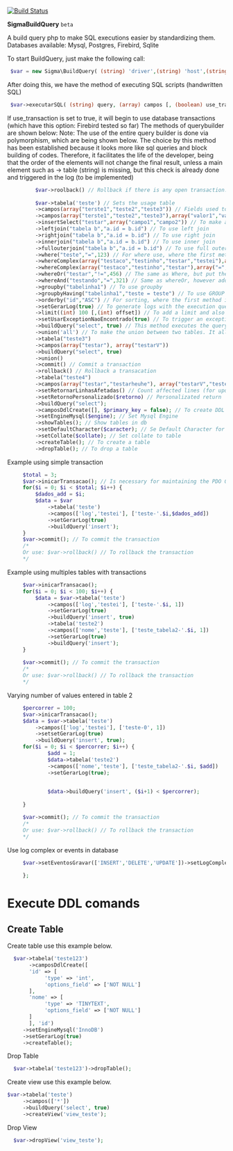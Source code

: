 [![Build Status](https://travis-ci.org/nathanfeitoza/sigmaBuildQuery.svg?branch=master)](https://travis-ci.org/nathanfeitoza/sigmaBuildQuery)

**SigmaBuildQuery** `beta`

A build query php to make SQL executions easier by standardizing them. Databases available: Mysql, Postgres, Firebird, Sqlite

To start BuildQuery, just make the following call:
   ```php
    $var = new Sigma\BuildQuery( (string) 'driver',(string) 'host',(string) 'database',(string) 'user',(string) 'pass'[, (array) options);
   ```
After doing this, we have the method of executing SQL scripts (handwritten SQL)
   ```php
    $var->executarSQL( (string) query, (array) campos [, (boolean) use_transaction, (boolean) use_exception_not_found] );
   ```
   If use_transaction is set to true, it will begin to use database transactions (which have this option: Firebird tested so far)
The methods of querybuilder are shown below:
        Note: The use of the entire query builder is done via polymorphism, which are being shown below. The choice by this method has been established because it looks more like sql queries and block building of codes. Therefore, it facilitates the life of the developer, being that the order of the elements will not change the final result, unless a main element such as -> table (string) is missing, but this check is already done and triggered in the log (to be implemented)

   ```php
            $var->roolback() // Rollback if there is any open transaction. Can be used when mixing code with transaction with no transaction. Obs: Does not polymorphism because it is a method of containment / prevention of errors
            
            $var->tabela('teste') // Sets the usage table
            ->campos(array("terste1","teste2","teste3")) // Fields used to make select, one can only pass an empty array: [''], and it will search all the fields of the table, or ['*'], or the field names
            ->campos(array("terste1","teste2","teste3"),array("valor1","valor2","valor3")) // Fields and their respective values to be inserted or updated
            ->insertSelect("testar",array("campo1","campo2")) // To make an insert using a select, insert test set (select field1, field2 from table1)
            ->leftjoin("tabela b","a.id = b.id") // To use left join
            ->rightjoin("tabela b","a.id = b.id") // To use right join
            ->innerjoin("tabela b","a.id = b.id") // To use inner join
            ->fullouterjoin("tabela b","a.id = b.id") // To use full outer join
            ->where("teste","=",123) // For where use, where the first method is the fields, the second the comparative and the third the value to be compared
            ->whereComplex(array("testaco","testinho","testar","testei"),array("=","!=","=","!="),array("456","789","856","1"),array("OR", "AND","OR","OR")) // For a where with multiple attributes. Ex: WHERE (field = 1) AND (field2 = 3) OR (fields3 = 2)
            ->whereComplex(array("testaco","testinho","testar"),array("=","!=","="),array("456","789","856"),array("OR", "AND","OR"))
            ->whereOr("testar","!=",456) // The same as Where, but put the OR in front, this way, where it should be called before, otherwise it will cause an sql error
            ->whereAnd("testando","=",321) // Same as whereOr, however add the And
            ->groupby("tabelinha1") // To use groupby
            ->groupbyHaving("tabelinha1","teste = teste") // To use GROUP BY HAVING
            ->orderby("id","ASC") // For sorting, where the first method is the field and the second sorting type
            ->setGerarLog(true) // To generate logs with the execution query in the database -> true or false (Making)
            ->limit((int) 100 [,(int) offset]) // To add a limit and also offset (offset only in postgres) to the search (functional only in mysql and postgres)
            ->setUsarExceptionNaoEncontrado(true) // To trigger an exception if no result is found in a select, if true. If false, it will fire an array of two elements, the first containing a string saying nothing was found, and the second with error code (710). By default it is true
            ->buildQuery("select", true) // This method executes the query, being defined as: buildQuery ((string) exec_type, (boolean) usar_union, (boolean) usar_transaction). The first one refers to the type of call that will be made: select, update, delete, insert
            ->union('all') // To make the union between two tables. It allows its use by setting 'all', 'union' or empty. To work, it is necessary that the previous buildQuery is set to use_union
            ->tabela("teste3")
            ->campos(array("testar"), array("testarV"))
            ->buildQuery("select", true)
            ->union()
            ->commit() // Commit a transaction
            ->rollback() // Rollback a transacation
            ->tabela("teste4")
            ->campos(array("testar","testarheuhe"), array("testarV","testeF"))
            ->setRetornarLinhasAfetadas() // Count affected lines (for update, delete and insert)
            ->setRetornoPersonalizado($retorno) // Personalizated return
            ->buildQuery("select");
            ->camposDdlCreate([], $primary_key = false); // To create DDL Fields
            ->setEngineMysql($engine); // Set Mysql Engine
            ->showTables(); // Show tables in db
            ->setDefaultCharacter($caracter); // Se Default Character for create or alter table
            ->setCollate($collate); // Set collate to table
            ->createTable(); // To create a table
            ->dropTable(); // To drop a table
   ```

   Example using simple transaction
   ```php
        $total = 3;
        $var->inicarTransacao(); // Is necessary for maintaining the PDO Object ans init the transaction
        for($i = 0; $i < $total; $i++) {
            $dados_add = $i;
            $data = $var
                ->tabela('teste')
                ->campos(['log','testei'], ['teste-'.$i,$dados_add])
                ->setGerarLog(true)
                ->buildQuery('insert');
        }
        $var->commit(); // To commit the transaction
        /*
        Or use: $var->rollback() // To rollback the transaction
        */
   ```

   Example using multiples tables with transactions
   ```php
        $var->inicarTransacao();
        for($i = 0; $i < 100; $i++) {
            $data = $var->tabela('teste')
                ->campos(['log','testei'], ['teste-'.$i, 1])
                ->setGerarLog(true)
                ->buildQuery('insert', true)
                ->tabela('teste2')
                ->campos(['nome','teste'], ['teste_tabela2-'.$i, 1])
                ->setGerarLog(true)
                ->buildQuery('insert');
        }
        
        $var->commit(); // To commit the transaction
        /*
        Or use: $var->rollback() // To rollback the transaction
        */
   ```
   Varying number of values entered in table 2
   ```php
        $percorrer = 100;
        $var->inicarTransacao();
        $data = $var->tabela('teste')
            ->campos(['log','testei'], ['teste-0', 1])
            ->setsetGerarLog(true)
            ->buildQuery('insert', true);
        for($i = 0; $i < $percorrer; $i++) {
                $add = 1;
                $data->tabela('teste2')
                ->campos(['nome','teste'], ['teste_tabela2-'.$i, $add])
                ->setGerarLog(true);
                

                $data->buildQuery('insert', ($i+1) < $percorrer);
                
        }

        $var->commit(); // To commit the transaction
        /*
        Or use: $var->rollback() // To rollback the transaction
        */
   ```

   Use log complex or events in database
   ```php
        $var->setEventosGravar(['INSERT','DELETE','UPDATE'])->setLogComplexo = function($con, $acao) {
           
        };
   ```

   # Execute DDL comands

   ## Create Table

   Create table use this example below.

   ```php
     $var->tabela('teste123')
          ->camposDdlCreate([
          'id' => [
               'type' => 'int',
               'options_field' => ['NOT NULL']
          ],
          'nome' => [
               'type' => 'TINYTEXT',
               'options_field' => ['NOT NULL']
          ]
          ], 'id')
        ->setEngineMysql('InnoDB')
        ->setGerarLog(true)
        ->createTable();
   ```
   
   Drop Table

   ```php
     $var->tabela('teste123')->dropTable();
   ```

   Create view use this example below.

   ```php
   $var->tabela('teste')
        ->campos(['*'])
        ->buildQuery('select', true)
        ->createView('view_teste');
   ```

   Drop View

   ```php
     $var->dropView('view_teste');
   ```
